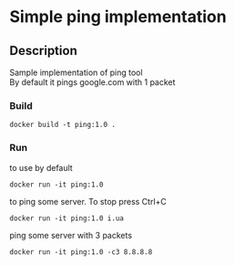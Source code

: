 # Simple ping implementation

## Description
Sample implementation of ping tool <br>
By default it pings google.com with 1 packet

### Build
```
docker build -t ping:1.0 .
```

### Run
to use by default
```
docker run -it ping:1.0
```
to ping some server. To stop press Ctrl+C
```
docker run -it ping:1.0 i.ua
```
ping some server with 3 packets
```
docker run -it ping:1.0 -c3 8.8.8.8
```

